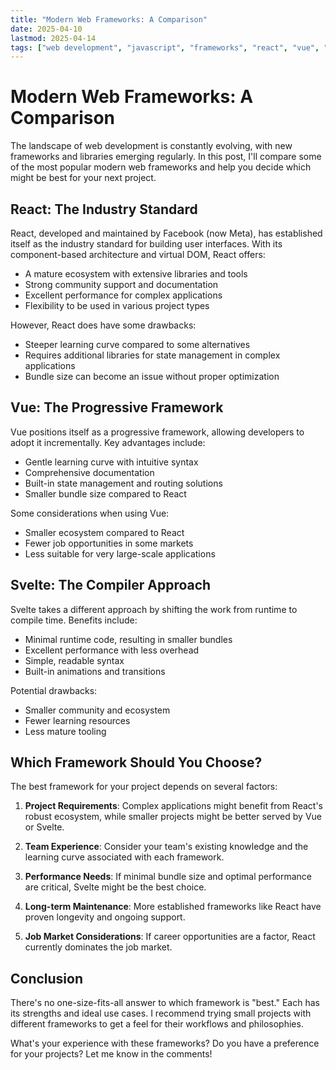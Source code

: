 ```yaml
---
title: "Modern Web Frameworks: A Comparison"
date: 2025-04-10
lastmod: 2025-04-14
tags: ["web development", "javascript", "frameworks", "react", "vue", "svelte"]
---
```


# Modern Web Frameworks: A Comparison

The landscape of web development is constantly evolving, with new frameworks and libraries emerging regularly. In this post, I'll compare some of the most popular modern web frameworks and help you decide which might be best for your next project.

## React: The Industry Standard

React, developed and maintained by Facebook (now Meta), has established itself as the industry standard for building user interfaces. With its component-based architecture and virtual DOM, React offers:

- A mature ecosystem with extensive libraries and tools
- Strong community support and documentation
- Excellent performance for complex applications
- Flexibility to be used in various project types

However, React does have some drawbacks:

- Steeper learning curve compared to some alternatives
- Requires additional libraries for state management in complex applications
- Bundle size can become an issue without proper optimization

## Vue: The Progressive Framework

Vue positions itself as a progressive framework, allowing developers to adopt it incrementally. Key advantages include:

- Gentle learning curve with intuitive syntax
- Comprehensive documentation
- Built-in state management and routing solutions
- Smaller bundle size compared to React

Some considerations when using Vue:

- Smaller ecosystem compared to React
- Fewer job opportunities in some markets
- Less suitable for very large-scale applications

## Svelte: The Compiler Approach

Svelte takes a different approach by shifting the work from runtime to compile time. Benefits include:

- Minimal runtime code, resulting in smaller bundles
- Excellent performance with less overhead
- Simple, readable syntax
- Built-in animations and transitions

Potential drawbacks:

- Smaller community and ecosystem
- Fewer learning resources
- Less mature tooling

## Which Framework Should You Choose?

The best framework for your project depends on several factors:

1. **Project Requirements**: Complex applications might benefit from React's robust ecosystem, while smaller projects might be better served by Vue or Svelte.

2. **Team Experience**: Consider your team's existing knowledge and the learning curve associated with each framework.

3. **Performance Needs**: If minimal bundle size and optimal performance are critical, Svelte might be the best choice.

4. **Long-term Maintenance**: More established frameworks like React have proven longevity and ongoing support.

5. **Job Market Considerations**: If career opportunities are a factor, React currently dominates the job market.

## Conclusion

There's no one-size-fits-all answer to which framework is "best." Each has its strengths and ideal use cases. I recommend trying small projects with different frameworks to get a feel for their workflows and philosophies.

What's your experience with these frameworks? Do you have a preference for your projects? Let me know in the comments!
